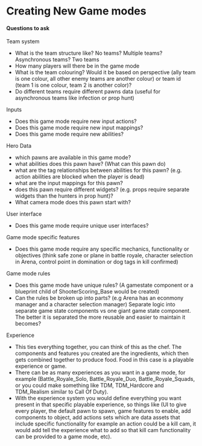# Creating New Game modes

#### Questions to ask

Team system

* What is the team structure like? No teams? Multiple teams? Asynchronous teams? Two teams
* How many players will there be in the game mode
* What is the team colouring? Would it be based on perspective (ally team is one colour, all other enemy teams are another colour) or team id (team 1 is one colour, team 2 is another color)?
* Do different teams require different pawns data (useful for asynchronous teams like infection or prop hunt)

Inputs

* Does this game mode require new input actions?
* Does this game mode require new input mappings?
* Does this game mode require new abilities?

Hero Data

* which pawns are available in this game mode?
* what abilities does this pawn have? (What can this pawn do)
* what are the tag relationships between abilities for this pawn? (e.g. action abilities are blocked when the player is dead)
* what are the input mappings for this pawn?
* does this pawn require different widgets? (e.g. props require separate widgets than the hunters in prop hunt)?
* What camera mode does this pawn start with?

User interface

* Does this game mode require unique user interfaces?

Game mode specific features

* Does this game mode require any specific mechanics, functionality or objectives (think safe zone or plane in battle royale, character selection in Arena, control point in domination or dog tags in kill confirmed)

Game mode rules

* Does this game mode have unique rules? (A gamestate component or a blueprint child of ShooterScoring\_Base would be created)
* Can the rules be broken up into parts? (e.g Arena has an econmony manager and a character selection manager) Separate logic into separate game state components vs one giant game state component. The better it is separated the more reusable and easier to maintain it becomes?

Experience

* This ties everything together, you can think of this as the chef. The components and features you created are the ingredients, which then gets combined together to produce food. Food in this case is a playable experience or game.
* There can be as many experiences as you want in a game mode, for example (Battle\_Royale\_Solo, Battle\_Royale\_Duo, Battle\_Royale\_Squads, or you could make something like TDM, TDM\_Hardcore and TDM\_Realism similar to Call Of Duty).&#x20;
* With the experience system you would define everything you want present in that specific playable experience, so things like (UI to give every player, the default pawn to spawn, game features to enable, add components to object, add actions sets which are data assets that include specific functionality for example an action could be a kill cam, it would add tell the experience what to add so that kill cam functionality can be provided to a game mode, etc).
